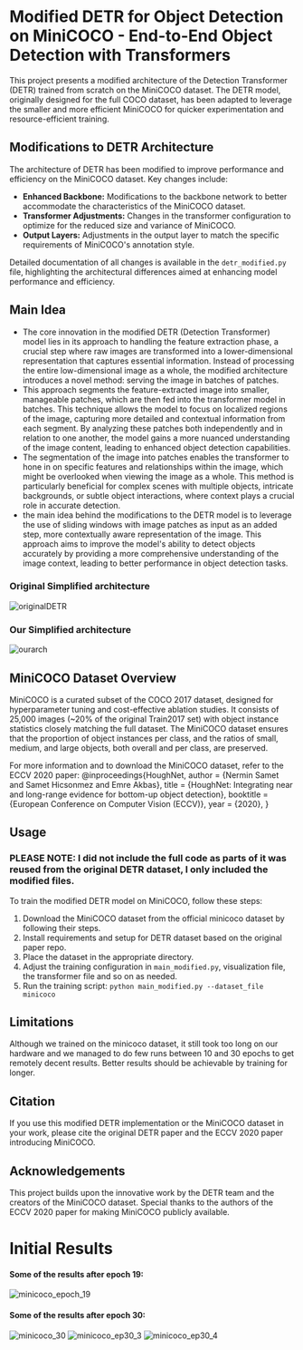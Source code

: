 # Modified DETR for Object Detection on MiniCOCO - End-to-End Object Detection with Transformers

This project presents a modified architecture of the Detection Transformer (DETR) trained from scratch on the MiniCOCO dataset. The DETR model, originally designed for the full COCO dataset, has been adapted to leverage the smaller and more efficient MiniCOCO for quicker experimentation and resource-efficient training.

## Modifications to DETR Architecture

The architecture of DETR has been modified to improve performance and efficiency on the MiniCOCO dataset. Key changes include:

- **Enhanced Backbone:** Modifications to the backbone network to better accommodate the characteristics of the MiniCOCO dataset.
- **Transformer Adjustments:** Changes in the transformer configuration to optimize for the reduced size and variance of MiniCOCO.
- **Output Layers:** Adjustments in the output layer to match the specific requirements of MiniCOCO's annotation style.

Detailed documentation of all changes is available in the `detr_modified.py` file, highlighting the architectural differences aimed at enhancing model performance and efficiency.

## Main Idea
- The core innovation in the modified DETR (Detection Transformer) model lies in its approach to handling the feature extraction phase, a crucial step where raw images are transformed into a lower-dimensional representation that captures essential information. Instead of processing the entire low-dimensional image as a whole, the modified architecture introduces a novel method: serving the image in batches of patches.
- This approach segments the feature-extracted image into smaller, manageable patches, which are then fed into the transformer model in batches. This technique allows the model to focus on localized regions of the image, capturing more detailed and contextual information from each segment. By analyzing these patches both independently and in relation to one another, the model gains a more nuanced understanding of the image content, leading to enhanced object detection capabilities.
- The segmentation of the image into patches enables the transformer to hone in on specific features and relationships within the image, which might be overlooked when viewing the image as a whole. This method is particularly beneficial for complex scenes with multiple objects, intricate backgrounds, or subtle object interactions, where context plays a crucial role in accurate detection.
- the main idea behind the modifications to the DETR model is to leverage the use of sliding windows with image patches as input as an added step, more contextually aware representation of the image. This approach aims to improve the model's ability to detect objects accurately by providing a more comprehensive understanding of the image context, leading to better performance in object detection tasks.

### Original Simplified architecture
![originalDETR](https://github.com/Nijaoui-Wassim/COMP478_DETR_modified/assets/52583856/367a0e6e-d6dc-445d-bb8f-d5bf4e9de732)

### Our Simplified architecture
![ourarch](https://github.com/Nijaoui-Wassim/COMP478_DETR_modified/assets/52583856/c1ce8732-75ba-4ce0-95e8-1d03a6223f41)


## MiniCOCO Dataset Overview

MiniCOCO is a curated subset of the COCO 2017 dataset, designed for hyperparameter tuning and cost-effective ablation studies. It consists of 25,000 images (~20% of the original Train2017 set) with object instance statistics closely matching the full dataset. The MiniCOCO dataset ensures that the proportion of object instances per class, and the ratios of small, medium, and large objects, both overall and per class, are preserved.

For more information and to download the MiniCOCO dataset, refer to the ECCV 2020 paper:
@inproceedings{HoughNet,
author = {Nermin Samet and Samet Hicsonmez and Emre Akbas},
title = {HoughNet: Integrating near and long-range evidence for bottom-up object detection},
booktitle = {European Conference on Computer Vision (ECCV)},
year = {2020},
}


## Usage
### PLEASE NOTE: I did not include the full code as parts of it was reused from the original DETR dataset, I only included the modified files.

To train the modified DETR model on MiniCOCO, follow these steps:

1. Download the MiniCOCO dataset from the official minicoco dataset by following their steps.
2. Install requirements and setup for DETR dataset based on the original paper repo.
3. Place the dataset in the appropriate directory.
4. Adjust the training configuration in `main_modified.py`, visualization file, the transformer file and so on as needed.
5. Run the training script: `python main_modified.py --dataset_file minicoco`

## Limitations
Although we trained on the minicoco dataset, it still took too long on our hardware and we managed to do few runs between 10 and 30 epochs to get remotely decent results.
Better results should be achievable by training for longer.


## Citation

If you use this modified DETR implementation or the MiniCOCO dataset in your work, please cite the original DETR paper and the ECCV 2020 paper introducing MiniCOCO.

## Acknowledgements

This project builds upon the innovative work by the DETR team and the creators of the MiniCOCO dataset. Special thanks to the authors of the ECCV 2020 paper for making MiniCOCO publicly available.





# Initial Results
#### Some of the results after epoch 19:
![minicoco_epoch_19](https://github.com/Nijaoui-Wassim/COMP478_DETR_modified/assets/52583856/0a93c456-b84c-4dcd-8038-7f1ec4d23958)

#### Some of the results after epoch 30:
![minicoco_30](https://github.com/Nijaoui-Wassim/COMP478_DETR_modified/assets/52583856/d70571df-3404-4e50-a92e-df7898939c7c)
![minicoco_ep30_3](https://github.com/Nijaoui-Wassim/COMP478_DETR_modified/assets/52583856/a7ccd5dd-51ea-4a25-bfa6-da34a6883e52)
![minicoco_ep30_4](https://github.com/Nijaoui-Wassim/COMP478_DETR_modified/assets/52583856/b436799d-de46-4dc9-b564-9f80875ebc8d)

